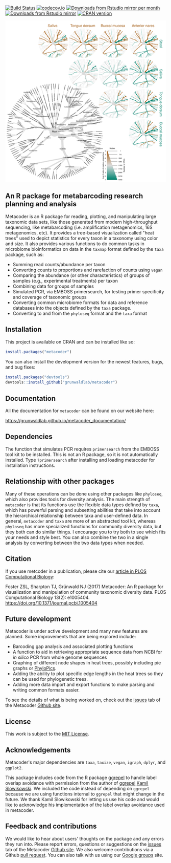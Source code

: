 
<!-- README.md is generated from README.Rmd. Please edit that file -->
[![Build Status](https://travis-ci.org/grunwaldlab/metacoder.png?branch=master)](https://travis-ci.org/grunwaldlab/metacoder?branch=master) [![codecov.io](https://codecov.io/github/grunwaldlab/metacoder/coverage.svg?branch=master)](https://codecov.io/github/grunwaldlab/metacoder?branch=master) [![Downloads from Rstudio mirror per month](http://cranlogs.r-pkg.org/badges/metacoder)](http://www.r-pkg.org/pkg/metacoder) [![Downloads from Rstudio mirror](http://cranlogs.r-pkg.org/badges/grand-total/metacoder)](http://www.r-pkg.org/pkg/metacoder) [![CRAN version](http://www.r-pkg.org/badges/version/metacoder)](https://cran.r-project.org/package=metacoder)

![](man/figures/readme_figure.png)

An R package for metabarcoding research planning and analysis
-------------------------------------------------------------

Metacoder is an R package for reading, plotting, and manipulating large taxonomic data sets, like those generated from modern high-throughput sequencing, like metabarcoding (i.e. amplification metagenomics, 16S metagenomics, etc). It provides a tree-based visualization called "heat trees" used to depict statistics for every taxon in a taxonomy using color and size. It also provides various functions to do common tasks in microbiome bioinformatics on data in the `taxmap` format defined by the `taxa` package, such as:

-   Summing read counts/abundance per taxon
-   Converting counts to proportions and rarefaction of counts using `vegan`
-   Comparing the abundance (or other characteristics) of groups of samples (e.g., experimental treatments) per taxon
-   Combining data for groups of samples
-   Simulated PCR, via EMBOSS primersearch, for testing primer specificity and coverage of taxonomic groups
-   Converting common microbiome formats for data and reference databases into the objects defined by the `taxa` package.
-   Converting to and from the `phyloseq` format and the `taxa` format

Installation
------------

This project is available on CRAN and can be installed like so:

``` r
install.packages("metacoder")
```

You can also install the development version for the newest features, bugs, and bug fixes:

``` r
install.packages("devtools")
devtools::install_github("grunwaldlab/metacoder")
```

Documentation
-------------

All the documentation for `metacoder` can be found on our website here:

<https://grunwaldlab.github.io/metacoder_documentation/>

Dependencies
------------

The function that simulates PCR requires `primersearch` from the EMBOSS tool kit to be installed. This is not an R package, so it is not automatically installed. Type `?primersearch` after installing and loading metacoder for installation instructions.

Relationship with other packages
--------------------------------

Many of these operations can be done using other packages like `phyloseq`, which also provides tools for diversity analysis. The main strength of `metacoder` is that its functions use the flexible data types defined by `taxa`, which has powerful parsing and subsetting abilities that take into account the hierarchical relationship between taxa and user-defined data. In general, `metacoder` and `taxa` are more of an abstracted tool kit, whereas `phyloseq` has more specialized functions for community diversity data, but they both can do similar things. I encourage you to try both to see which fits your needs and style best. You can also combine the two in a single analysis by converting between the two data types when needed.

Citation
--------

If you use metcoder in a publication, please cite our [article in PLOS Computational Biology](http://journals.plos.org/ploscompbiol/article?id=10.1371/journal.pcbi.1005404):

Foster ZSL, Sharpton TJ, Grünwald NJ (2017) Metacoder: An R package for visualization and manipulation of community taxonomic diversity data. PLOS Computational Biology 13(2): e1005404. <https://doi.org/10.1371/journal.pcbi.1005404>

Future development
------------------

Metacoder is under active development and many new features are planned. Some improvements that are being explored include:

-   Barcoding gap analysis and associated plotting functions
-   A function to aid in retrieving appropriate sequence data from NCBI for *in silico* PCR from whole genome sequences
-   Graphing of different node shapes in heat trees, possibly including pie graphs or [PhyloPics](http://phylopic.org/).
-   Adding the ability to plot specific edge lengths in the heat trees so they can be used for phylogenetic trees.
-   Adding more data import and export functions to make parsing and writing common formats easier.

To see the details of what is being worked on, check out the [issues](https://github.com/grunwaldlab/metacoder/issues) tab of the Metacoder [Github site](https://github.com/grunwaldlab).

License
-------

This work is subject to the [MIT License](https://github.com/grunwaldlab/metacoder/blob/master/LICENSE).

Acknowledgements
----------------

Metacoder's major dependencies are `taxa`, `taxize`, `vegan`, `igraph`, `dplyr`, and `ggplot2`.

This package includes code from the R package [ggrepel](https://github.com/slowkow/ggrepel) to handle label overlap avoidance with permission from the author of [ggrepel](https://github.com/slowkow/ggrepel) [Kamil Slowikowski](https://github.com/slowkow). We included the code instead of depending on `ggrepel` because we are using functions internal to `ggrepel` that might change in the future. We thank Kamil Slowikowski for letting us use his code and would like to acknowledge his implementation of the label overlap avoidance used in metacoder.

Feedback and contributions
--------------------------

We would like to hear about users' thoughts on the package and any errors they run into. Please report errors, questions or suggestions on the [issues](https://github.com/grunwaldlab/metacoder/issues) tab of the Metacoder [Github site](https://github.com/grunwaldlab). We also welcome contributions via a Github [pull request](https://help.github.com/articles/using-pull-requests/). You can also talk with us using our [Google groups](https://groups.google.com/forum/#!forum/metacoder-discussions) site.
